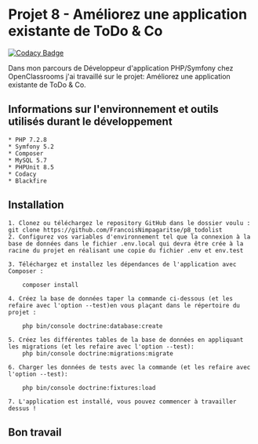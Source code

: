 Projet 8 - Améliorez une application existante de ToDo & Co
===========================================================

[![Codacy Badge](https://app.codacy.com/project/badge/Grade/44794a8896c24a59a8ba56219678bcca)](https://www.codacy.com/gh/FrancoisNimpagaritse/p8_todolist/dashboard?utm_source=github.com&amp;utm_medium=referral&amp;utm_content=FrancoisNimpagaritse/p8_todolist&amp;utm_campaign=Badge_Grade)

Dans mon parcours de Développeur d'application PHP/Symfony chez OpenClassrooms j'ai travaillé sur le projet: Améliorez une application existante de ToDo & Co. 

Informations sur l'environnement et outils utilisés durant le développement
--------------------------------------------------------------------------- 
    * PHP 7.2.8
    * Symfony 5.2
    * Composer
    * MySQL 5.7 
    * PHPUnit 8.5
    * Codacy
    * Blackfire

Installation
-------------- 

    1. Clonez ou téléchargez le repository GitHub dans le dossier voulu :
    git clone https://github.com/FrancoisNimpagaritse/p8_todolist
    2. Configurez vos variables d'environnement tel que la connexion à la base de données dans le fichier .env.local qui devra être crée à la racine du projet en réalisant une copie du fichier .env et env.test

    3. Téléchargez et installez les dépendances de l'application avec Composer :

        composer install

    4. Créez la base de données taper la commande ci-dessous (et les refaire avec l'option --test)en vous plaçant dans le répertoire du projet :

        php bin/console doctrine:database:create
    
    5. Créez les différentes tables de la base de données en appliquant les migrations (et les refaire avec l'option --test):
        php bin/console doctrine:migrations:migrate

    6. Charger les données de tests avec la commande (et les refaire avec l'option --test):

        php bin/console doctrine:fixtures:load

    7. L'application est installé, vous pouvez commencer à travailler dessus !

Bon travail
-------------